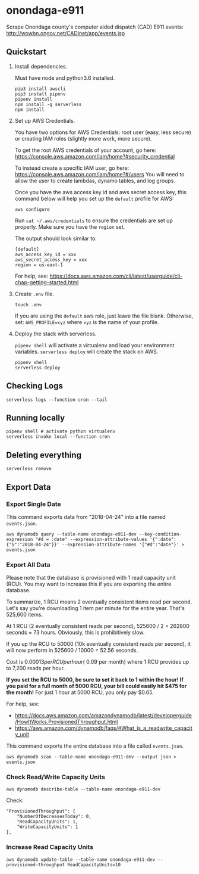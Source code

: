 # onondaga-e911

Scrape Onondaga county's computer aided dispatch (CAD) E911 events: http://wowbn.ongov.net/CADInet/app/events.jsp

## Quickstart

1. Install dependencies.

	Must have node and python3.6 installed.

	```
	pip3 install awscli
	pip3 install pipenv
	pipenv install
	npm install -g serverless
	npm install
	```

2. Set up AWS Credentials.

	You have two options for AWS Credentials: root user (easy, less secure) or creating IAM roles (slightly more work, more secure).

	To get the root AWS credentials of your account, go here: https://console.aws.amazon.com/iam/home?#security_credential

	To instead create a specific IAM user, go here: https://console.aws.amazon.com/iam/home?#/users You will need to allow the user to create lambdas, dynamo tables, and log groups.

	Once you have the aws access key id and aws secret access key, this command below will help you set up the `default` profile for AWS:

	```
	aws configure
	```

	Run `cat ~/.aws/credentials` to ensure the credentials are set up properly. Make sure you have the `region` set.

	The output should look similar to:

	```
	[default]
	aws_access_key_id = xxx
	aws_secret_access_key = xxx
	region = us-east-1
	```

	For help, see: https://docs.aws.amazon.com/cli/latest/userguide/cli-chap-getting-started.html

3. Create `.env` file.

	```
	touch .env
	```

	If you are using the `default` aws role, just leave the file blank. Otherwise, set: `AWS_PROFILE=xyz` where `xyz` is the name of your profile.

4. Deploy the stack with serverless.

	`pipenv shell` will activate a virtualenv and load your environment variables. `serverless deploy` will create the stack on AWS.

	```
	pipenv shell
	serverless deploy
	```

## Checking Logs

```
serverless logs --function cron --tail
```

## Running locally

```
pipenv shell # activate python virtualenv
serverless invoke local --function cron
```

## Deleting everything

```
serverless remove
```

## Export Data

### Export Single Date

This command exports data from "2018-04-24" into a file named `events.json`.

```
aws dynamodb query --table-name onondaga-e911-dev --key-condition-expression "#d = :date" --expression-attribute-values '{":date": {"S":"2018-04-24"}}' --expression-attribute-names '{"#d":"date"}' > events.json
```

### Export All Data

Please note that the database is provisioned with 1 read capacity unit (RCU). You may want to increase this if you are exporting the entire database.

To summarize, 1 RCU means 2 eventually consistent items read per second. Let's say you're downloading 1 item per minute for the entire year. That's 525,600 items.

At 1 RCU (2 eventually consistent reads per second), 525600 / 2 = 262800 seconds = 73 hours. Obviously, this is prohibitively slow.

If you up the RCU to 50000 (10k eventually consistent reads per second), it will now perform in 525600 / 10000 = 52.56 seconds.

Cost is $0.00013 per RCU per hour (~$0.09 per month) where 1 RCU provides up to 7,200 reads per hour.

**If you set the RCU to 5000, be sure to set it back to 1 within the hour! If you paid for a full month of 5000 RCU, your bill could easily hit $475 for the month!** For just 1 hour at 5000 RCU, you only pay $0.65.

For help, see:
- https://docs.aws.amazon.com/amazondynamodb/latest/developerguide/HowItWorks.ProvisionedThroughput.html
- https://aws.amazon.com/dynamodb/faqs/#What_is_a_readwrite_capacity_unit

This command exports the entire database into a file called `events.json`.

```
aws dynamodb scan --table-name onondaga-e911-dev --output json > events.json
```

### Check Read/Write Capacity Units

```
aws dynamodb describe-table --table-name onondaga-e911-dev
```

Check:

```
"ProvisionedThroughput": {
    "NumberOfDecreasesToday": 0,
    "ReadCapacityUnits": 1,
    "WriteCapacityUnits": 1
},
```


### Increase Read Capacity Units

```
aws dynamodb update-table --table-name onondaga-e911-dev --provisioned-throughput ReadCapacityUnits=10
```
